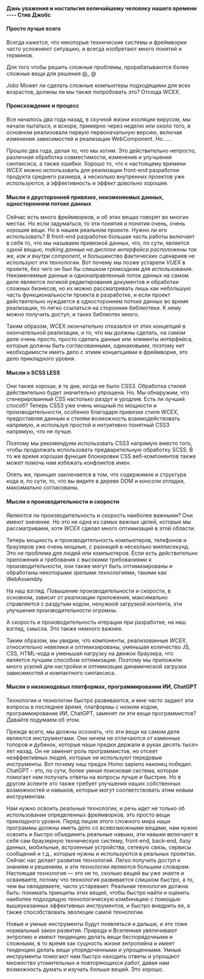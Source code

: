<!--DESC: {"icon":"assistant"} -->
<p align="center"><svg width=8em src="@/@wcex/doc/assets/jobs.svg" ></svg></p>

#### Дань уважения и ностальгия величайшему человеку нашего времени ---- **Стив Джобс**

#### Просто лучше всего

Всегда кажется, что некоторые технические системы и фреймворки часто усложняют ситуацию, и всегда изобретают много понятий и терминов.

Для того чтобы решить сложные проблемы, прорабатываются более сложные вещи для решения @\_ @

_Jobs_ Может ли сделать сложные компьютеры подходящими для всех возрастов, должны ли мы также попробовать это? Отсюда _WCEX_.

#### Происхождение и процесс

Все началось два года назад, в скучной жизни изоляции вирусом, мы начали пытаться, и вскоре, примерно через неделю или около того, в основном реализовали первую первоначальную версию, включая изменения зависимостей и реализации WebComponent. Но......

Прошло два года, делая то, что мы хотим. Это действительно непросто, различная обработка совместимости, изменения и улучшения синтаксиса, а также ошибки. Хорошо то, что к настоящему времени _WCEX_ можно использовать для реализации front-end разработки продукта среднего размера, а несколько внутренних проектов уже используются, а эффективность и эффект довольно хорошие.

#### Мысли о двусторонней привязке, неизменяемых данных, одностороннем потоке данных

Сейчас есть много фреймворков, и об этих вещах говорят во многих местах. Но если задуматься, то эти понятия и понятия очень, очень хорошие вещи. Но в нашем реальном проекте. Нужно ли его использовать?
В front-end разработке большая часть работы включает в себя то, что мы называем привязкой данных, что, по сути, является одной вещью, _making данные на дисплее интерфейса расположены так же, как и внутри component_, и большинство фактических сценариев не используют эти технологии.
Вот почему мы позже устарели _VUEX_ в проекте, без чего он был бы слишком громоздким для использования. Неизменяемые данные и однонаправленный поток данных на самом деле являются логикой редактирования документов и обработки сложных бизнесов, но их можно рассматривать лишь как небольшую часть функциональности проекта в разработке, и если проект действительно нуждается в одностороннем потоке данных во время реализации, то легко ссылаться на сторонние библиотеки. К нему можно получить доступ, и таких библиотек много.

Таким образом, WCEX окончательно отказался от этих концепций в окончательной реализации, и то, что мы должны сделать, на самом деле очень просто, просто сделать данные или элементы интерфейса, которые должны быть согласованными, одинаковыми, поэтому нет необходимости иметь дело с этими концепциями в фреймворке, это дело прикладного уровня.

#### Мысли о SCSS LESS

Они также хороши, в те дни, когда не было CSS3. Обработка стилей действительно будет значительно упрощена.
Но. Мы обнаружим, что сгенерированный CSS настолько раздут и уродлив. Есть ли лучший способ?
Теперь CSS3 уже очень мощный по мощности и производительности, особенно благодаря привязке стиля _WCEX_, предоставляя данным и стилям возможность взаимодействовать напрямую, и используя простой и интуитивно понятный CSS3 напрямую, что не лучше.

Поэтому мы рекомендуем использовать CSS3 напрямую вместо того, чтобы продолжать использовать предварительную обработку SCSS. В то же время хорошая функция блокировки CSS веб-компонентов также может помочь нам избежать конфликтов имен.

Опять же, принцип заключается в том, что содержимое и структура кода и, по сути, то, что вы видите в дереве DOM и консоли отладки, максимально согласованы.

#### Мысли о производительности и скорости

Являются ли производительность и скорость наиболее важными? Они имеют значение. Но это не одна из самых важных целей, которые мы рассматриваем, хотя _WCEX_ сделал много оптимизаций в этой области.

Теперь мощность и производительность компьютеров, телефонов и браузеров уже очень мощные, с разницей в несколько миллисекунд. Это не проблема для людей или компьютеров. Если есть действительно приложения и требования с высокими требованиями к производительности, они также могут быть оптимизированы и обработаны некоторыми зрелыми технологиями, такими как WebAssembly.

На наш взгляд. Повышение производительности и скорости, в основном, зависит от реализации приложения, максимально справляется с раздутым кодом, ненужной загрузкой контента, эти улучшения производительности огромны.

А скорость и производительность итерации при разработке, на наш взгляд, смысла. Это также немного важнее.

Таким образом, мы увидим, что компоненты, реализованные _WCEX_, относительно невелики и оптимизированы, уменьшая количество JS, CSS, HTML-кода и уменьшая нагрузку на движок браузера, что является лучшим способом оптимизации. Поэтому мы приложили много усилий для настройки и оптимизации динамической загрузки зависимостей и компактного синтаксиса.


#### Мысли о низкокодовых платформах, программировании ИИ, ChatGPT
Технологии и технологии быстро развиваются, и мне часто задают эти вопросы в последнее время, платформы с низким кодом, программирование ИИ, ChatGPT, заменят ли эти вещи программистов? Давайте подумаем об этом.

Прежде всего, мы должны осознать, что эти вещи на самом деле являются инструментами. Они ничем не отличаются от каменных топоров и дубинок, которые наши предки держали в руках десять тысяч лет назад. Он не заменит роль программистов, но отсеет неэффективных людей, которые не используют передовые инструменты. Вот почему наш предок Homo sapiens наконец победил. ChatGPT - это, по сути, более умная поисковая система, которая помогает нам получать ответы на вопросы лучше и быстрее. Но в другом аспекте это также требует улучшения наших собственных возможностей и навыков, которые могут соответствовать этим новым инструментам.

Нам нужно освоить реальные технологии, и речь идет не только об использовании определенных фреймворков, это просто вещи прикладного уровня. Перед лицом этого сложного мира наши программы должны иметь дело со всевозможными вещами, нам нужно освоить и быстро объединить реальные навыки, эти навыки включают в себя сам браузерную техническую систему, front-end, back-end, базу данных, мобильные, встроенные устройства, сетевую связь, сервисы сообщений и т.д., которые нужны и используются в реальных проектах. Сейчас нас делает развитие технологий. Легко получить доступ к знаниям и решениям, и эти технологии являются большим словарем. Настоящая технология — это не то, сколько вещей вы уже знаете и осваиваете, потому что технология развивается слишком быстро, а то, чем вы овладеваете, часто устаревает. Реальная технология должна быть: понимать принципы этих вещей, чтобы быстро найти и оценить наиболее подходящую технологическую комбинацию с помощью вышеуказанных эффективных инструментов, и быстро внедрить ее, а также способствовать эволюции самой технологии.

Новые и умные инструменты будут появляться и дальше, и это тоже нормальный закон развития. Природа и Вселенная увеличивают энтропию и имеют тенденцию делать вещи беспорядочными и сложными, в то время как сущность жизни энтропийна и имеет тенденцию делать вещи упорядоченными и упрощенными. Умные инструменты помогают нам быстро находить ответы и упрощают множество утомительных и повторяющихся работ, давая нам возможность думать и изучать больше вещей. Это хорошо.

